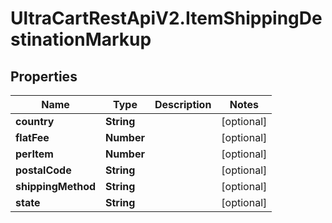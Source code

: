 # UltraCartRestApiV2.ItemShippingDestinationMarkup

## Properties
Name | Type | Description | Notes
------------ | ------------- | ------------- | -------------
**country** | **String** |  | [optional] 
**flatFee** | **Number** |  | [optional] 
**perItem** | **Number** |  | [optional] 
**postalCode** | **String** |  | [optional] 
**shippingMethod** | **String** |  | [optional] 
**state** | **String** |  | [optional] 


